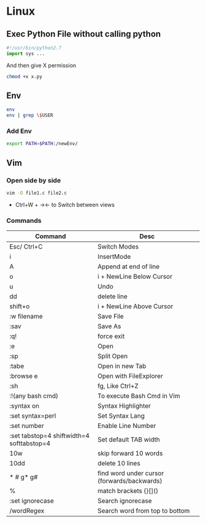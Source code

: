 # Linux

## Exec Python File without calling python

```python
#!/usr/bin/python2.7
import sys ...
```

And then give X permission

```bash
chmod +x x.py
```

## Env

```bash
env
env | grep \$USER
```

### Add Env

```bash
export PATH=$PATH:/newEnv/
```

## Vim

### Open side by side

```bash
vim -O file1.c file2.c
```

* Ctrl+W + →←  to Switch between views

### Commands

| Command    | Desc |
|------------|------|
| Esc/ Ctrl+C| Switch Modes
| i          | InsertMode
| A          | Append at end of line
| o          | i + NewLine Below Cursor
| u          | Undo
| dd         | delete line
| shift+o    | i + NewLine Above Cursor
| :w filename| Save File
| :sav       | Save As
| :q!        | force exit
| :e         | Open
| :sp        | Split Open
| :tabe      | Open in new Tab
| :browse e      | Open with FileExplorer
| :sh        | fg, Like Ctrl+Z
| :!(any bash cmd) | To execute Bash Cmd in Vim
| :syntax on | Syntax Highlighter
| :set syntax=perl | Set Syntax Lang
| :set number| Enable Line Number
| :set tabstop=4 shiftwidth=4 softtabstop=4 | Set default TAB width
| 10w        | skip forward 10 words
| 10dd       | delete 10 lines
| * # g* g#  | find word under cursor (forwards/backwards)
| %         | match brackets {}[]\(\)
| :set ignorecase | Search ignorecase
| /wordRegex| Search word from top to bottom